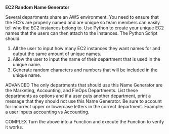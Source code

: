 **EC2 Random Name Generator**

Several departments share an AWS environment. You need to ensure that the EC2s are properly named and are unique so team members can easily tell who the EC2 instances belong to. Use Python to create your unique EC2 names that the users can then attach to the instances. The Python Script should:
1. All the user to input how many EC2 instances they want names for and output the same amount of unique names.
2. Allow the user to input the name of their department that is used in the unique name.
3. Generate random characters and numbers that will be included in the unique name.

ADVANCED
The only departments that should use this Name Generator are the Marketing, Accounting, and FinOps Departments. List these departments as options and if a user puts another department, print a message that they should not use this Name Generator. Be sure to account for incorrect upper or lowercase letters in the correct department. Example: a user inputs accounting vs Accounting.

COMPLEX
Turn the above into a Function and execute the Function to verify it works.
